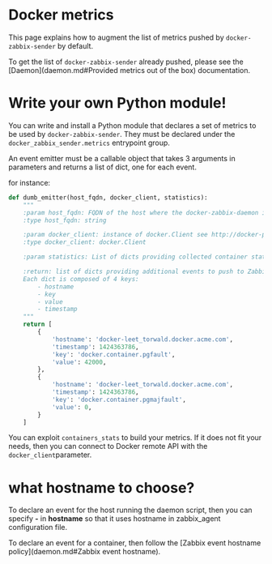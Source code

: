 # Docker metrics

This page explains how to augment the list of metrics pushed by `docker-zabbix-sender` by default.

To get the list of `docker-zabbix-sender` already pushed, please see the [Daemon](daemon.md#Provided metrics out of the box) documentation.

# Write your own Python module!

You can write and install a Python module that declares a set of metrics to be used by `docker-zabbix-sender`. They must be declared under the `docker_zabbix_sender.metrics` entrypoint group.

An event emitter must be a callable object that takes 3 arguments in parameters and returns a list of dict, one for each event.

for instance:
```python
def dumb_emitter(host_fqdn, docker_client, statistics):
    """
    :param host_fqdn: FQDN of the host where the docker-zabbix-daemon is running, for instance docker.acme.com
    :type host_fqdn: string

    :param docker_client: instance of docker.Client see http://docker-py.readthedocs.org/en/latest/api/
    :type docker_client: docker.Client

    :param statistics: List of dicts providing collected container statistics. see Docker stats API call on https://docs.docker.com/reference/api/docker_remote_api_v1.17/#get-container-stats-based-on-resource-usage

    :return: list of dicts providing additional events to push to Zabbix.
    Each dict is composed of 4 keys:
        - hostname
        - key
        - value
        - timestamp
    """
    return [
        {
            'hostname': 'docker-leet_torwald.docker.acme.com',
            'timestamp': 1424363786,
            'key': 'docker.container.pgfault',
            'value': 42000,
        },
        {
            'hostname': 'docker-leet_torwald.docker.acme.com',
            'timestamp': 1424363786,
            'key': 'docker.container.pgmajfault',
            'value': 0,
        }
    ]
```

You can exploit `containers_stats` to build your metrics. If it does not fit your needs, then you can connect to Docker remote API with the `docker_client`parameter.

# what hostname to choose?

To declare an event for the host running the daemon script, then you can specify **-** in **hostname** so that it uses hostname in zabbix_agent configuration file.

To declare an event for a container, then follow the [Zabbix event hostname policy](daemon.md#Zabbix event hostname).
